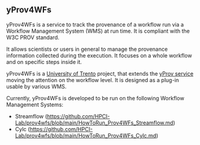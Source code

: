 ## yProv4WFs
yProv4WFs is a service to track the provenance of a workflow run via a Workflow Management System (WMS) at run time. It is compliant with the W3C PROV standard.

It allows scientists or users in general to manage the provenance information collected during the execution. It focuses on a whole workflow and on specific steps inside it.

yProv4WFs is a [University of Trento](https://www.unitn.it) project, that extends the [yProv service](https://github.com/HPCI-Lab/yProv) moving the attention on the workflow level. It is designed as a plug-in usable by various WMS.

Currently, yProv4WFs is developed to be run on the following Workflow Management Systems:
-  Streamflow (https://github.com/HPCI-Lab/prov4wfs/blob/main/HowToRun_Prov4WFs_Streamflow.md)
-  Cylc (https://github.com/HPCI-Lab/prov4wfs/blob/main/HowToRun_Prov4WFs_Cylc.md)
<!---
-  ecFlow (
-->



